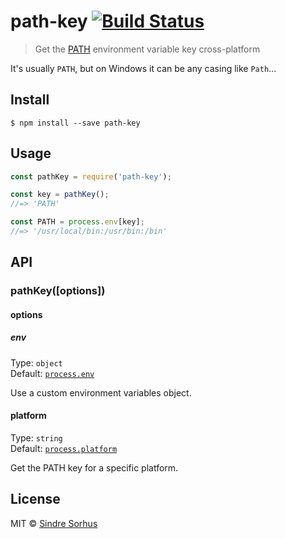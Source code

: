 # path-key [![Build Status](https://travis-ci.org/sindresorhus/path-key.svg?branch=master)](https://travis-ci.org/sindresorhus/path-key)

> Get the [PATH](https://en.wikipedia.org/wiki/PATH_(variable)) environment variable key cross-platform

It's usually `PATH`, but on Windows it can be any casing like `Path`...


## Install

```
$ npm install --save path-key
```


## Usage

```js
const pathKey = require('path-key');

const key = pathKey();
//=> 'PATH'

const PATH = process.env[key];
//=> '/usr/local/bin:/usr/bin:/bin'
```


## API

### pathKey([options])

#### options

##### env

Type: `object`  
Default: [`process.env`](https://nodejs.org/api/process.html#process_process_env)

Use a custom environment variables object.

#### platform

Type: `string`  
Default: [`process.platform`](https://nodejs.org/api/process.html#process_process_platform)

Get the PATH key for a specific platform.


## License

MIT © [Sindre Sorhus](http://sindresorhus.com)
